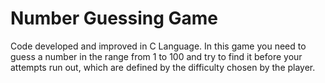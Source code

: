 # Number Guessing Game
 Code developed and improved in C Language. In this game you need to guess a number in the range from 1 to 100 and try to find it before your attempts run out, which are defined by the difficulty chosen by the player.
